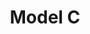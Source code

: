 ---
layout: project
permalink: /smart_desk_model_c/
title: "Model C"
challenge: 
result: 
services:
 - 
main_image: "/assets/images/projects/smart_desk_model_c/main.jpg"
images:
 - "/assets/images/projects/smart_desk_model_c/01.jpg"
 - "/assets/images/projects/smart_desk_model_c/02.jpg"
 - "/assets/images/projects/smart_desk_model_c/03.jpg"
 - "/assets/images/projects/smart_desk_model_c/04.jpg"
---